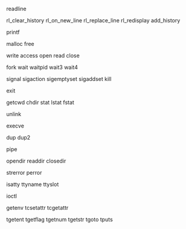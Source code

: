 <!-- take input -->
readline

<!-- readline funcs -->
rl_clear_history
rl_on_new_line
rl_replace_line
rl_redisplay
add_history

<!-- print to terminal -->
printf

<!-- memory -->
malloc
free

<!-- interacting with files -->
write
access
open
read
close

<!-- process handling -->
fork
wait
waitpid
wait3
wait4

<!-- signal handling -->
signal
sigaction
sigemptyset
sigaddset
kill

<!-- exit -->
exit

<!-- interacting with directories -->
getcwd
chdir
stat
lstat
fstat

<!-- TODO -->
unlink

<!-- executing bash command -->
execve

<!-- redirecting streams -->
dup
dup2

<!-- creating a pipe -->
pipe

<!-- interacting with directories 2 -->
opendir
readdir
closedir

<!-- error messages -->
strerror
perror

<!-- ineracting with terminal -->
isatty
ttyname
ttyslot

<!-- TODO -->
ioctl

<!-- ineracting with terminal 2 -->
getenv
tcsetattr
tcgetattr

<!-- using terminfo database -->
tgetent
tgetflag
tgetnum
tgetstr
tgoto
tputs